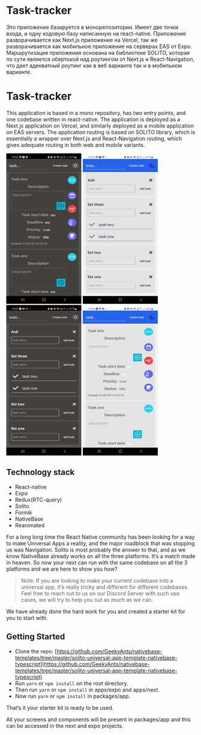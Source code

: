 # Task-tracker

Это приложение базируется в монорепозитории. Имеет две точки входа, и одну кодовую базу написанную на react-native.
Приложение разворачивается как Next.js приложение на Vercel, так же разворачивается как мобильное приложение на серверах EAS от Expo.
Маршрутизация приложения основана на библиотеке SOLITO, которая по сути является обертокой над роутингом от Next.js и React-Navigation, что даeт адекватный роутинг как в веб варианте так и в мобильном варианте.
# Task-tracker
This application is based in a mono repository, has two entry points, and one codebase written in react-native.
The application is deployed as a Next.js application on Vercel, and similarly deployed as a mobile application on EAS servers.
The application routing is based on SOLITO library, which is essentially a wrapper over Next.js and React-Navigation routing, which gives adequate routing in both web and mobile variants.


<p>
<img height="400" src="https://github.com/gogy9000/Task-tracker/blob/update_expo/design/native/photo_2023-01-07_14-58-43.jpg" width="200" alt="design"/>
<img height="400" src="https://github.com/gogy9000/Task-tracker/blob/update_expo/design/native/photo_2023-01-07_14-58-46.jpg" width="200" alt="design"/>
<img height="400" src="https://github.com/gogy9000/Task-tracker/blob/update_expo/design/native/photo_2023-01-07_14-58-50.jpg" width="200" alt="design"/>
<img height="400" src="https://github.com/gogy9000/Task-tracker/blob/update_expo/design/native/photo_2023-01-07_14-58-55.jpg" width="200" alt="design"/>
</p>

## Technology stack
- React-native
- Expo
- Redux(RTC-query)
- Solito
- Formik
- NativeBase
- Reanimated


For a long long time the React Native community has been looking for a way to make Universal Apps a reality, and the major roadblock that was stopping us was Navigation. Solito is most probably the answer to that, and as we know NativeBase already works on all the three platforms. It’s a match made in heaven. So now your next can run with the same codebase on all the 3 platforms and we are here to show you how?

> Note: If you are looking to make your current codebase into a universal app, It’s really tricky and different for different codebases. Feel free to reach out to us on our Discord Server with such use cases, we will try to help you out as much as we can.
> 

We have already done the hard work for you and created a starter kit for you to start with.

## Getting Started

- Clone the repo: [https://github.com/GeekyAnts/nativebase-templates/tree/master/solito-universal-app-template-nativebase-typescript](https://github.com/GeekyAnts/nativebase-templates/tree/master/solito-universal-app-template-nativebase-typescript)
- Run `yarn` or `npm install` on the root directory.
- Then run `yarn` or `npm install` in apps/expo and apps/next.
- Now run `yarn` or `npm install` in packages/app.

That’s it your starter kit is ready to be used.

All your screens and components will be present in packages/app and this can be accessed in the next and expo projects.
